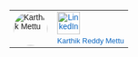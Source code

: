 <!DOCTYPE html>
<html>
  <body>
    <table cellpadding="0" cellspacing="0" style="font-family:Arial, sans-serif; font-size:14px;">
      <tr>
        <td style="padding-right:10px;">
          <img src="Profile.JPG" alt="Karthik Mettu" width="60" style="border-radius:50%;">
        </td>
        <td>
          <a href="https://www.linkedin.com/in/karthik-mettu" target="_blank" style="text-decoration:none; color:#0A66C2; display:inline-block; text-align:center;">
            <img src="linkedin.webp" alt="LinkedIn" width="40" style="display:block; margin-bottom:4px;">
            <div style="font-size:13px;">Karthik Reddy Mettu</div>
          </a>
        </td>
      </tr>
    </table>
  </body>
</html>
